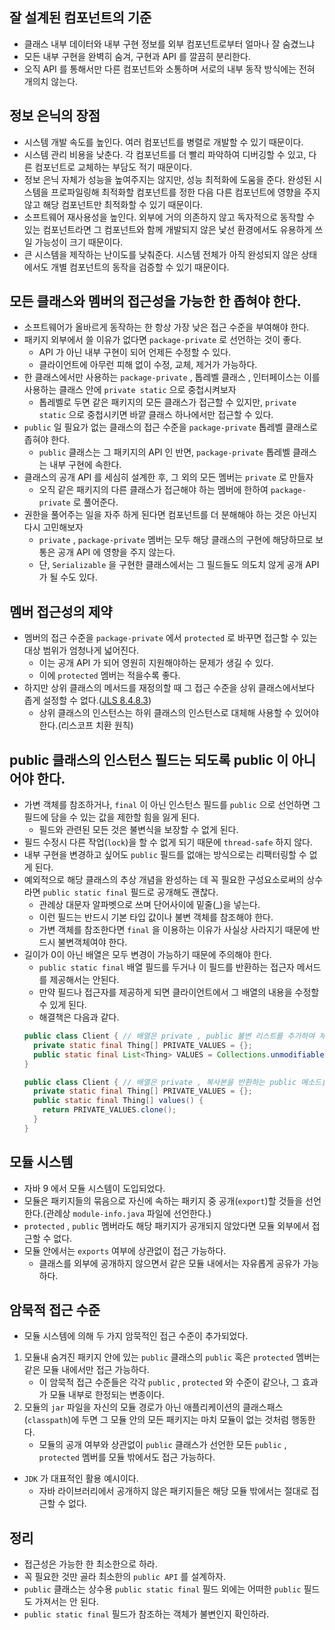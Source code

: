 ## 잘 설계된 컴포넌트의 기준
- 클래스 내부 데이터와 내부 구현 정보를 외부 컴포넌트로부터 얼마나 잘 숨겼느냐
- 모든 내부 구현을 완벽히 숨겨, 구현과 API 를 깔끔히 분리한다.
- 오직 API 를 통해서만 다른 컴포넌트와 소통하며 서로의 내부 동작 방식에는 전혀 개의치 않는다.

## 정보 은닉의 장점
- 시스템 개발 속도를 높인다. 여러 컴포넌트를 병렬로 개발할 수 있기 때문이다.
- 시스템 관리 비용을 낮춘다. 각 컴포넌트를 더 빨리 파악하여 디버깅할 수 있고, 다른 컴포넌트로 교체하는 부담도 적기 때문이다.
- 정보 은닉 자체가 성능을 높여주지는 않지만, 성능 최적화에 도움을 준다. 완성된 시스템을 프로파일링해 최적화할 컴포넌트를 정한 다음 다른 컴포넌트에 영향을 주지 않고 해당 컴포넌트만 최적화할 수 있기 때문이다.
- 소프트웨어 재사용성을 높인다. 외부에 거의 의존하지 않고 독자적으로 동작할 수 있는 컴포넌트라면 그 컴포넌트와 함께 개발되지 않은 낯선 환경에서도 유용하게 쓰일 가능성이 크기 때문이다.
- 큰 시스템을 제작하는 난이도를 낮춰준다. 시스템 전체가 아직 완성되지 않은 상태에서도 개별 컴포넌트의 동작을 검증할 수 있기 때문이다.

## 모든 클래스와 멤버의 접근성을 가능한 한 좁혀야 한다.
- 소프트웨어가 올바르게 동작하는 한 항상 가장 낮은 접근 수준을 부여해야 한다.
- 패키지 외부에서 쓸 이유가 없다면 `package-private` 로 선언하는 것이 좋다.
  - API 가 아닌 내부 구현이 되어 언제든 수정할 수 있다.
  - 클라이언트에 아무런 피해 없이 수정, 교체, 제거가 가능하다.
- 한 클래스에서만 사용하는 `package-private` , 톱레벨 클래스 , 인터페이스는 이를 사용하는 클래스 안에 `private static` 으로 중첩시켜보자
  - 톱레벨로 두면 같은 패키지의 모든 클래스가 접근할 수 있지만, `private static` 으로 중첩시키면 바깥 클래스 하나에서만 접근할 수 있다.
- `public` 일 필요가 없는 클래스의  접근 수준을 `package-private` 톱레벨 클래스로 좁혀야 한다.
  - `public` 클래스는 그 패키지의 API 인 반면, `package-private` 톱레벨 클래스는 내부 구현에 속한다.
- 클래스의 공개 API 를 세심히 설계한 후, 그 외의 모든 멤버는 `private` 로 만들자
  - 오직 같은 패키지의 다른 클래스가 접근해야 하는 멤버에 한하여 `package-private` 로 풀어준다.
- 권한을 풀어주는 일을 자주 하게 된다면 컴포넌트를 더 분해해야 하는 것은 아닌지 다시 고민해보자
  - `private` , `package-private` 멤버는 모두 해당 클래스의 구현에 해당하므로 보통은 공개 API 에 영향을 주지 않는다.
  - 단, `Serializable` 을 구현한 클래스에서는 그 필드들도 의도치 않게 공개 API 가 될 수도 있다.

## 멤버 접근성의 제약
- 멤버의 접근 수준을 `package-private` 에서 `protected` 로 바꾸면 접근할 수 있는 대상 범위가 엄청나게 넓어진다.
  - 이는 공개 API 가 되어 영원히 지원해야하는 문제가 생길 수 있다.
  - 이에 `protected` 멤버는 적을수록 좋다.
- 하지만 상위 클래스의 메서드를 재정의할 때 그 접근 수준을 상위 클래스에서보다 좁게 설정할 수 없다.([JLS 8.4.8.3](https://docs.oracle.com/javase/specs/jls/se8/html/jls-8.html#jls-8.4.8.3))
  - 상위 클래스의 인스턴스는 하위 클래스의 인스턴스로 대체해 사용할 수 있어야 한다.(리스코프 치환 원칙)

## public 클래스의 인스턴스 필드는 되도록 public 이 아니어야 한다.
- 가변 객체를 참조하거나, `final` 이 아닌 인스턴스 필드를 `public` 으로 선언하면 그 필드에 담을 수 있는 값을 제한할 힘을 잃게 된다.
  - 필드와 관련된 모든 것은 불변식을 보장할 수 없게 된다.
- 필드 수정시 다른 작업(`lock`)을 할 수 없게 되기 때문에 `thread-safe` 하지 않다.
- 내부 구현을 변경하고 싶어도 `public` 필드를 없애는 방식으로는 리팩터링할 수 없게 된다.
- 예외적으로 해당 클래스의 추상 개념을 완성하는 데 꼭 필요한 구성요소로써의 상수라면 `public static final` 필드로 공개해도 괜찮다.
  - 관례상 대문자 알파벳으로 쓰며 단어사이에 밑줄(_)을 넣는다.
  - 이런 필드는 반드시 기본 타입 값이나 불변 객체를 참조해야 한다.
  - 가변 객체를 참조한다면 `final` 을 이용하는 이유가 사실상 사라지기 때문에 반드시 불변객체여야 한다.
- 길이가 0이 아닌 배열은 모두 변경이 가능하기 때문에 주의해야 한다.
  - `public static final` 배열 필드를 두거나 이 필드를 반환하는 접근자 메서드를 제공해서는 안된다.
  - 만약 필드나 접근자를 제공하게 되면 클라이언트에서 그 배열의 내용을 수정할 수 있게 된다.
  - 해결책은 다음과 같다.
  ```java
  public class Client { // 배열은 private , public 불변 리스트를 추가하여 제공한다.
    private static final Thing[] PRIVATE_VALUES = {};
    public static final List<Thing> VALUES = Collections.unmodifiableList(Arrays.asList(PRIVATE_VALUES));
  }
  ```
  ```java
  public class Client { // 배열은 private , 복사본을 반환하는 public 메소드를 추가한다.
    private static final Thing[] PRIVATE_VALUES = {};
    public static final Thing[] values() {
      return PRIVATE_VALUES.clone();
    }
  }
  ```

## 모듈 시스템
- 자바 9 에서 모듈 시스템이 도입되었다.
- 모듈은 패키지들의 묶음으로 자신에 속하는 패키지 중 공개(`export`)할 것들을 선언한다.(관례상 `module-info.java` 파일에 선언한다.)
- `protected` , `public` 멤버라도 해당 패키지가 공개되지 않았다면 모듈 외부에서 접근할 수 없다.
- 모듈 안에서는 `exports` 여부에 상관없이 접근 가능하다.
  - 클래스를 외부에 공개하지 않으면서 같은 모듈 내에서는 자유롭게 공유가 가능하다.

## 암묵적 접근 수준
- 모듈 시스템에 의해 두 가지 암묵적인 접근 수준이 추가되었다.

1. 모듈내 숨겨진 패키지 안에 있는 `public` 클래스의 `public` 혹은 `protected` 멤버는 같은 모듈 내에서만 접근 가능하다.
   - 이 암묵적 접근 수준들은 각각 `public` , `protected` 와 수준이 같으나, 그 효과가 모듈 내부로 한정되는 변종이다.
2. 모듈의 `jar` 파일을 자신의 모듈 경로가 아닌 애플리케이션의 클래스패스(`classpath`)에 두면 그 모듈 안의 모든 패키지는 마치 모듈이 없는 것처럼 행동한다.
   - 모듈의 공개 여부와 상관없이 `public` 클래스가 선언한 모든 `public` , `protected` 멤버를 모듈 밖에서도 접근 가능하다.

- `JDK` 가 대표적인 활용 예시이다.
  - 자바 라이브러리에서 공개하지 않은 패키지들은 해당 모듈 밖에서는 절대로 접근할 수 없다.

## 정리
- 접근성은 가능한 한 최소한으로 하라.
- 꼭 필요한 것만 골라 최소한의 `public API` 를 설계하자.
- `public` 클래스는 상수용 `public static final` 필드 외에는 어떠한 `public` 필드도 가져서는 안 된다.
- `public static final` 필드가 참조하는 객체가 불변인지 확인하라.